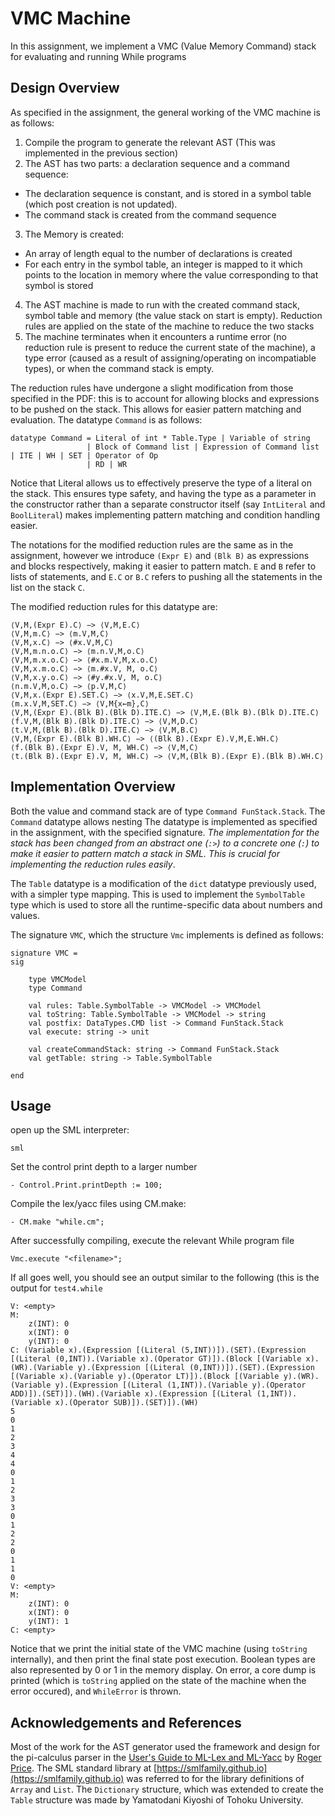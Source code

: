 # VMC Machine

In this assignment, we implement a VMC (Value Memory Command) stack for evaluating and running While programs

## Design Overview

As specified in the assignment, the general working of the VMC machine is as follows:
1. Compile the program to generate the relevant AST (This was implemented in the previous section)
2. The AST has two parts: a declaration sequence and a command sequence: 
  - The declaration sequence is constant, and is stored in a symbol table (which post creation is not updated). 
  - The command stack is created from the command sequence
3. The Memory is created:
  - An array of length equal to the number of declarations is created
  - For each entry in the symbol table, an integer is mapped to it which points to the location in memory where the value corresponding to that symbol is stored
4. The AST machine is made to run with the created command stack, symbol table and memory (the value stack on start is empty). Reduction rules are applied on the state of the machine to reduce the two stacks
5. The machine terminates when it encounters a runtime error (no reduction rule is present to reduce the current state of the machine), a type error (caused as a result of assigning/operating on incompatiable types), or when the command stack is empty.

The reduction rules have undergone a slight modification from those specified in the PDF: this is to account for allowing blocks and expressions to be pushed on the stack. This allows for easier pattern matching and evaluation. The datatype `Command` is as follows:
```
datatype Command = Literal of int * Table.Type | Variable of string
                 | Block of Command list | Expression of Command list | ITE | WH | SET | Operator of Op
                 | RD | WR
```

Notice that Literal allows us to effectively preserve the type of a literal on the stack. This ensures type safety, and having the type as a parameter in the constructor rather than a separate constructor itself (say `IntLiteral` and `BoolLiteral`) makes implementing pattern matching and condition handling easier. 

The notations for the modified reduction rules are the same as in the assignment, however we introduce `(Expr E)` and `(Blk B)` as expressions and blocks respectively, making it easier to pattern match. `E` and `B` refer to lists of statements, and `E.C` or `B.C` refers to pushing all the statements in the list on the stack `C`.

The modified reduction rules for this datatype are:
```
⟨V,M,(Expr E).C⟩ −> ⟨V,M,E.C⟩
⟨V,M,m.C⟩ −> ⟨m.V,M,C⟩
⟨V,M,x.C⟩ −> ⟨#x.V,M,C⟩
⟨V,M,m.n.o.C⟩ −> ⟨m.n.V,M,o.C⟩
⟨V,M,m.x.o.C⟩ −> ⟨#x.m.V,M,x.o.C⟩
⟨V,M,x.m.o.C⟩ −> ⟨m.#x.V, M, o.C⟩
⟨V,M,x.y.o.C⟩ −> ⟨#y.#x.V, M, o.C⟩
⟨n.m.V,M,o.C⟩ −> ⟨p.V,M,C⟩ 
⟨V,M,x.(Expr E).SET.C⟩ −> ⟨x.V,M,E.SET.C⟩ 
⟨m.x.V,M,SET.C⟩ −> ⟨V,M{x←m},C⟩ 
⟨V,M,(Expr E).(Blk B).(Blk D).ITE.C⟩ −> ⟨V,M,E.(Blk B).(Blk D).ITE.C⟩ 
⟨f.V,M,(Blk B).(Blk D).ITE.C⟩ −> ⟨V,M,D.C⟩
⟨t.V,M,(Blk B).(Blk D).ITE.C⟩ −> ⟨V,M,B.C⟩
⟨V,M,(Expr E).(Blk B).WH.C⟩ −> ⟨(Blk B).(Expr E).V,M,E.WH.C⟩ 
⟨f.(Blk B).(Expr E).V, M, WH.C⟩ −> ⟨V,M,C⟩
⟨t.(Blk B).(Expr E).V, M, WH.C⟩ −> ⟨V,M,(Blk B).(Expr E).(Blk B).WH.C⟩
```

## Implementation Overview

Both the value and command stack are of type `Command FunStack.Stack`. The `Command` datatype allows nesting The datatype is implemented as specified in the assignment, with the specified signature. *The implementation for the stack has been changed from an abstract one (`:>`) to a concrete one (`:`) to make it easier to pattern match a stack in SML. This is crucial for implementing the reduction rules easily*.

The `Table` datatype is a modification of the `dict` datatype previously used, with a simpler type mapping. This is used to implement the `SymbolTable` type which is used to store all the runtime-specific data about numbers and values. 

The signature `VMC`, which the structure `Vmc` implements is defined as follows:
```
signature VMC =
sig

    type VMCModel 
    type Command

    val rules: Table.SymbolTable -> VMCModel -> VMCModel
    val toString: Table.SymbolTable -> VMCModel -> string
    val postfix: DataTypes.CMD list -> Command FunStack.Stack
    val execute: string -> unit

    val createCommandStack: string -> Command FunStack.Stack
    val getTable: string -> Table.SymbolTable
    
end
``` 

## Usage

open up the SML interpreter:

```sml```

Set the control print depth to a larger number 

```- Control.Print.printDepth := 100;```

Compile the lex/yacc files using CM.make:

```- CM.make "while.cm";```

After successfully compiling, execute the relevant While program file

```Vmc.execute "<filename>";```

If all goes well, you should see an output similar to the following (this is 
the output for `test4.while`

```
V: <empty>
M:
    z(INT): 0
    x(INT): 0
    y(INT): 0
C: (Variable x).(Expression [(Literal (5,INT))]).(SET).(Expression [(Literal (0,INT)).(Variable x).(Operator GT)]).(Block [(Variable x).(WR).(Variable y).(Expression [(Literal (0,INT))]).(SET).(Expression [(Variable x).(Variable y).(Operator LT)]).(Block [(Variable y).(WR).(Variable y).(Expression [(Literal (1,INT)).(Variable y).(Operator ADD)]).(SET)]).(WH).(Variable x).(Expression [(Literal (1,INT)).(Variable x).(Operator SUB)]).(SET)]).(WH)
5
0
1
2
3
4
4
0
1
2
3
3
0
1
2
2
0
1
1
0
V: <empty>
M:
    z(INT): 0
    x(INT): 0
    y(INT): 1
C: <empty>
```

Notice that we print the initial state of the VMC machine (using `toString` internally), and then print the final state post execution. Boolean types are also represented by 0 or 1 in the memory display. On error, a core dump is printed (which is `toString` applied on the state of the machine when the error occured), and `WhileError` is thrown.

## Acknowledgements and References

Most of the work for the AST generator used the framework and design for the pi-calculus parser
in the [User's Guide to ML-Lex and ML-Yacc](http://rogerprice.org/ug/ug.pdf) by 
[Roger Price](http://rogerprice.org/). The SML standard library at [https://smlfamily.github.io](https://smlfamily.github.io) was referred to for the library definitions of `Array` and `List`. The `Dictionary` structure, which was extended to create the `Table` structure was made by Yamatodani Kiyoshi of Tohoku University. 

